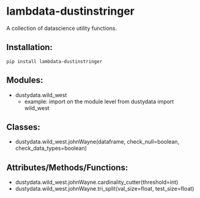 # lambdata-dustinstringer
A collection of datascience utility functions.

## Installation:
    pip install lambdata-dustinstringer
  
## Modules:
- dustydata.wild_west
    - example: import on the module level
        from dustydata import wild_west

## Classes:
- dustydata.wild_west.johnWayne(dataframe, check_null=boolean, check_data_types=boolean)

## Attributes/Methods/Functions:
- dustydata.wild_west.johnWayne.cardinality_cutter(threshold=int)
- dustydata.wild_west.johnWayne.tri_split(val_size=float, test_size=float)
    
